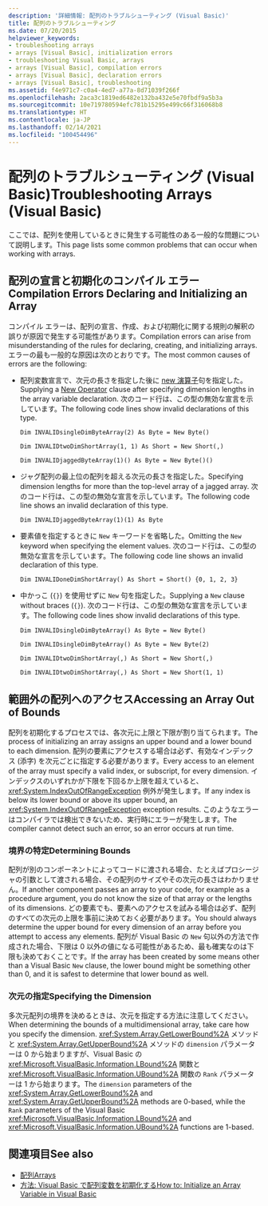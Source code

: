 ```yaml
---
description: '詳細情報: 配列のトラブルシューティング (Visual Basic)'
title: 配列のトラブルシューティング
ms.date: 07/20/2015
helpviewer_keywords:
- troubleshooting arrays
- arrays [Visual Basic], initialization errors
- troubleshooting Visual Basic, arrays
- arrays [Visual Basic], compilation errors
- arrays [Visual Basic], declaration errors
- arrays [Visual Basic], troubleshooting
ms.assetid: f4e971c7-c0a4-4ed7-a77a-8d71039f266f
ms.openlocfilehash: 2aca3c1819ed6482e132ba432e5e70fbdf9a5b3a
ms.sourcegitcommit: 10e719780594efc781b15295e499c66f316068b8
ms.translationtype: HT
ms.contentlocale: ja-JP
ms.lasthandoff: 02/14/2021
ms.locfileid: "100454496"
---
```

# <a name="troubleshooting-arrays-visual-basic"></a><span data-ttu-id="9be83-103">配列のトラブルシューティング (Visual Basic)</span><span class="sxs-lookup"><span data-stu-id="9be83-103">Troubleshooting Arrays (Visual Basic)</span></span>

<span data-ttu-id="9be83-104">ここでは、配列を使用しているときに発生する可能性のある一般的な問題について説明します。</span><span class="sxs-lookup"><span data-stu-id="9be83-104">This page lists some common problems that can occur when working with arrays.</span></span>  
  
## <a name="compilation-errors-declaring-and-initializing-an-array"></a><span data-ttu-id="9be83-105">配列の宣言と初期化のコンパイル エラー</span><span class="sxs-lookup"><span data-stu-id="9be83-105">Compilation Errors Declaring and Initializing an Array</span></span>  

 <span data-ttu-id="9be83-106">コンパイル エラーは、配列の宣言、作成、および初期化に関する規則の解釈の誤りが原因で発生する可能性があります。</span><span class="sxs-lookup"><span data-stu-id="9be83-106">Compilation errors can arise from misunderstanding of the rules for declaring, creating, and initializing arrays.</span></span> <span data-ttu-id="9be83-107">エラーの最も一般的な原因は次のとおりです。</span><span class="sxs-lookup"><span data-stu-id="9be83-107">The most common causes of errors are the following:</span></span>  
  
- <span data-ttu-id="9be83-108">配列変数宣言で、次元の長さを指定した後に [new 演算子](../../../language-reference/operators/new-operator.md)句を指定した。</span><span class="sxs-lookup"><span data-stu-id="9be83-108">Supplying a [New Operator](../../../language-reference/operators/new-operator.md) clause after specifying dimension lengths in the array variable declaration.</span></span> <span data-ttu-id="9be83-109">次のコード行は、この型の無効な宣言を示しています。</span><span class="sxs-lookup"><span data-stu-id="9be83-109">The following code lines show invalid declarations of this type.</span></span>  
  
     `Dim INVALIDsingleDimByteArray(2) As Byte = New Byte()`  
  
     `Dim INVALIDtwoDimShortArray(1, 1) As Short = New Short(,)`  
  
     `Dim INVALIDjaggedByteArray(1)() As Byte = New Byte()()`  
  
- <span data-ttu-id="9be83-110">ジャグ配列の最上位の配列を超える次元の長さを指定した。</span><span class="sxs-lookup"><span data-stu-id="9be83-110">Specifying dimension lengths for more than the top-level array of a jagged array.</span></span> <span data-ttu-id="9be83-111">次のコード行は、この型の無効な宣言を示しています。</span><span class="sxs-lookup"><span data-stu-id="9be83-111">The following code line shows an invalid declaration of this type.</span></span>  
  
     `Dim INVALIDjaggedByteArray(1)(1) As Byte`  
  
- <span data-ttu-id="9be83-112">要素値を指定するときに `New` キーワードを省略した。</span><span class="sxs-lookup"><span data-stu-id="9be83-112">Omitting the `New` keyword when specifying the element values.</span></span> <span data-ttu-id="9be83-113">次のコード行は、この型の無効な宣言を示しています。</span><span class="sxs-lookup"><span data-stu-id="9be83-113">The following code line shows an invalid declaration of this type.</span></span>  
  
     `Dim INVALIDoneDimShortArray() As Short = Short() {0, 1, 2, 3}`  
  
- <span data-ttu-id="9be83-114">中かっこ (`{}`) を使用せずに `New` 句を指定した。</span><span class="sxs-lookup"><span data-stu-id="9be83-114">Supplying a `New` clause without braces (`{}`).</span></span> <span data-ttu-id="9be83-115">次のコード行は、この型の無効な宣言を示しています。</span><span class="sxs-lookup"><span data-stu-id="9be83-115">The following code lines show invalid declarations of this type.</span></span>  
  
     `Dim INVALIDsingleDimByteArray() As Byte = New Byte()`  
  
     `Dim INVALIDsingleDimByteArray() As Byte = New Byte(2)`  
  
     `Dim INVALIDtwoDimShortArray(,) As Short = New Short(,)`  
  
     `Dim INVALIDtwoDimShortArray(,) As Short = New Short(1, 1)`  
  
## <a name="accessing-an-array-out-of-bounds"></a><span data-ttu-id="9be83-116">範囲外の配列へのアクセス</span><span class="sxs-lookup"><span data-stu-id="9be83-116">Accessing an Array Out of Bounds</span></span>  

 <span data-ttu-id="9be83-117">配列を初期化するプロセスでは、各次元に上限と下限が割り当てられます。</span><span class="sxs-lookup"><span data-stu-id="9be83-117">The process of initializing an array assigns an upper bound and a lower bound to each dimension.</span></span> <span data-ttu-id="9be83-118">配列の要素にアクセスする場合は必ず、有効なインデックス (添字) を次元ごとに指定する必要があります。</span><span class="sxs-lookup"><span data-stu-id="9be83-118">Every access to an element of the array must specify a valid index, or subscript, for every dimension.</span></span> <span data-ttu-id="9be83-119">インデックスのいずれかが下限を下回るか上限を超えていると、<xref:System.IndexOutOfRangeException> 例外が発生します。</span><span class="sxs-lookup"><span data-stu-id="9be83-119">If any index is below its lower bound or above its upper bound, an <xref:System.IndexOutOfRangeException> exception results.</span></span> <span data-ttu-id="9be83-120">このようなエラーはコンパイラでは検出できないため、実行時にエラーが発生します。</span><span class="sxs-lookup"><span data-stu-id="9be83-120">The compiler cannot detect such an error, so an error occurs at run time.</span></span>  
  
### <a name="determining-bounds"></a><span data-ttu-id="9be83-121">境界の特定</span><span class="sxs-lookup"><span data-stu-id="9be83-121">Determining Bounds</span></span>  

 <span data-ttu-id="9be83-122">配列が別のコンポーネントによってコードに渡される場合、たとえばプロシージャの引数として渡される場合、その配列のサイズやその次元の長さはわかりません。</span><span class="sxs-lookup"><span data-stu-id="9be83-122">If another component passes an array to your code, for example as a procedure argument, you do not know the size of that array or the lengths of its dimensions.</span></span> <span data-ttu-id="9be83-123">どの要素でも、要素へのアクセスを試みる場合は必ず、配列のすべての次元の上限を事前に決めておく必要があります。</span><span class="sxs-lookup"><span data-stu-id="9be83-123">You should always determine the upper bound for every dimension of an array before you attempt to access any elements.</span></span> <span data-ttu-id="9be83-124">配列が Visual Basic の `New` 句以外の方法で作成された場合、下限は 0 以外の値になる可能性があるため、最も確実なのは下限も決めておくことです。</span><span class="sxs-lookup"><span data-stu-id="9be83-124">If the array has been created by some means other than a Visual Basic `New` clause, the lower bound might be something other than 0, and it is safest to determine that lower bound as well.</span></span>  
  
### <a name="specifying-the-dimension"></a><span data-ttu-id="9be83-125">次元の指定</span><span class="sxs-lookup"><span data-stu-id="9be83-125">Specifying the Dimension</span></span>  

 <span data-ttu-id="9be83-126">多次元配列の境界を決めるときは、次元を指定する方法に注意してください。</span><span class="sxs-lookup"><span data-stu-id="9be83-126">When determining the bounds of a multidimensional array, take care how you specify the dimension.</span></span> <span data-ttu-id="9be83-127"><xref:System.Array.GetLowerBound%2A> メソッドと <xref:System.Array.GetUpperBound%2A> メソッドの `dimension` パラメーターは 0 から始まりますが、Visual Basic の <xref:Microsoft.VisualBasic.Information.LBound%2A> 関数と <xref:Microsoft.VisualBasic.Information.UBound%2A> 関数の `Rank` パラメーターは 1 から始まります。</span><span class="sxs-lookup"><span data-stu-id="9be83-127">The `dimension` parameters of the <xref:System.Array.GetLowerBound%2A> and <xref:System.Array.GetUpperBound%2A> methods are 0-based, while the `Rank` parameters of the Visual Basic <xref:Microsoft.VisualBasic.Information.LBound%2A> and <xref:Microsoft.VisualBasic.Information.UBound%2A> functions are 1-based.</span></span>  
  
## <a name="see-also"></a><span data-ttu-id="9be83-128">関連項目</span><span class="sxs-lookup"><span data-stu-id="9be83-128">See also</span></span>

- [<span data-ttu-id="9be83-129">配列</span><span class="sxs-lookup"><span data-stu-id="9be83-129">Arrays</span></span>](index.md)
- [<span data-ttu-id="9be83-130">方法: Visual Basic で配列変数を初期化する</span><span class="sxs-lookup"><span data-stu-id="9be83-130">How to: Initialize an Array Variable in Visual Basic</span></span>](how-to-initialize-an-array-variable.md)
